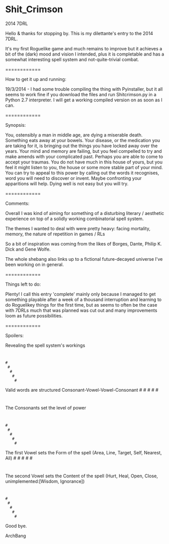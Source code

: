 Shit_Crimson
============

2014 7DRL

Hello & thanks for stopping by. This is my dilettante's entry to the 2014 7DRL. 

It's my first Roguelike game and much remains to improve but it achieves a bit of the (dark) mood and vision I intended, 
plus it is completable and has a somewhat interesting spell system and not-quite-trivial combat. 

============

How to get it up and running:

19/3/2014 - I had some trouble compiling the thing with Pyinstaller, but it all seems to work fine if you download the files and run Shitcrimson.py in a Python 2.7 interpreter. I will get a working compiled version on as soon as I can.

============

Synopsis:

You, ostensibly a man in middle age, are dying a miserable death. Something eats away at your bowels. 
Your disease, or the medication you are taking for it, is bringing out the things you have locked away 
over the years. Your mind and memory are failing, but you feel compelled to try and make amends with your complicated past. Perhaps you are able to come to accept your traumas. You do not have much in this house of yours, but you
feel it might listen to you, the house or some more stable part of your mind. You can try to appeal to this
power by calling out the words it recognises, word you will need to discover or invent. Maybe confronting your 
apparitions will help. Dying well is not easy but you will try.

============

Comments:

Overall I was kind of aiming for something of a disturbing literary / aesthetic experience on top of a solidly working combinatorial spell system.

The themes I wanted to deal with were pretty heavy: facing mortality, memory, the nature of repetition in games / RLs 

So a bit of inspiration was coming from the likes of Borges, Dante, Philip K. Dick and Gene Wolfe.

The whole shebang also links up to a fictional future-decayed universe I've been working on in general.


============

Things left to do:

Plenty! I call this entry 'complete' mainly only because I managed to get something playable after a week of a thousand interruption and learning to do Roguelikey things for the first time, but as seems to often be the case with 7DRLs much that was planned was cut out and many improvements loom as future possibilities.

============

Spoilers:









Revealing the spell system's workings
#
 #
  #
   #
    #
     #
      #
       #
        #
Valid words are structured Consonant-Vowel-Vowel-Consonant
        #
       #
      #
     #
    # 
   #
  #
 #
#
The Consonants set the level of power
#
 #
  #
   #
    #
     #
      #
       #
        #
The first Vowel sets the Form of the spell (Area, Line, Target, Self, Nearest, All)
        #
       #
      #
     #
    # 
   #
  #
 #
#
The second Vowel sets the Content of the spell (Hurt, Heal, Open, Close, unimplemented:[Wisdom, Ignorance])
#
 #
  #
   #
    #
     #
      #
       #
        #
Good bye.

ArchBang
